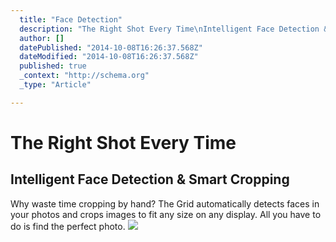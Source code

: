 ```yaml
---
  title: "Face Detection"
  description: "The Right Shot Every Time\nIntelligent Face Detection &amp; Smart Cropping\nWhy waste time cropping by hand? The Grid automatically detects faces in your photos a"
  author: []
  datePublished: "2014-10-08T16:26:37.568Z"
  dateModified: "2014-10-08T16:26:37.568Z"
  published: true
  _context: "http://schema.org"
  _type: "Article"

---
```

# The Right Shot Every Time

## Intelligent Face Detection & Smart Cropping

Why waste time cropping by hand? The Grid automatically detects faces in your photos and crops images to fit any size on any display. All you have to do is find the perfect photo.
![](https://s3-us-west-2.amazonaws.com/cdn.thegrid.io/posts/Hoop-Girl.gif)